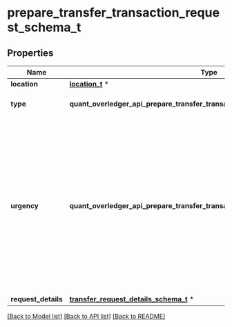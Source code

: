 # prepare_transfer_transaction_request_schema_t

## Properties
Name | Type | Description | Notes
------------ | ------------- | ------------- | -------------
**location** | [**location_t**](location.md) \* |  | 
**type** | **quant_overledger_api_prepare_transfer_transaction_request_schema_TYPE_e** | The type of the transaction | 
**urgency** | **quant_overledger_api_prepare_transfer_transaction_request_schema_URGENCY_e** | This value defines how fast a transaction is processed on a network. A faster processing requirement will result in higher fees. If the urgency field is not provided, the default setting is normal | 
**request_details** | [**transfer_request_details_schema_t**](transfer_request_details_schema.md) \* |  | [optional] 

[[Back to Model list]](../README.md#documentation-for-models) [[Back to API list]](../README.md#documentation-for-api-endpoints) [[Back to README]](../README.md)


